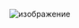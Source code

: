 ![изображение](https://user-images.githubusercontent.com/72620980/126877550-c6e4305e-6c88-47ff-8ea5-c8edd4f842de.png)
